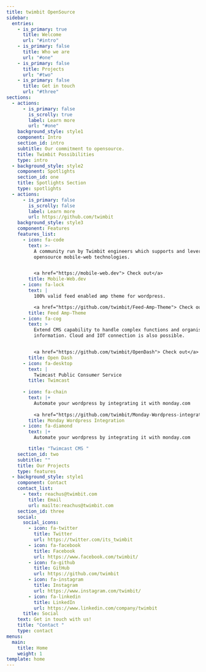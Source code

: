 ```yaml
---
title: twimbit OpenSource
sidebar:
  entries:
    - is_primary: true
      title: Welcome
      url: "#intro"
    - is_primary: false
      title: Who we are
      url: "#one"
    - is_primary: false
      title: Projects
      url: "#two"
    - is_primary: false
      title: Get in touch
      url: "#three"
sections:
  - actions:
      - is_primary: false
        is_scrolly: true
        label: Learn more
        url: "#one"
    background_style: style1
    component: Intro
    section_id: intro
    subtitle: Our commitment to opensource.
    title: Twimbit Possibilities
    type: intro
  - background_style: style2
    component: Spotlights
    section_id: one
    title: Spotlights Section
    type: spotlights
  - actions:
      - is_primary: false
        is_scrolly: false
        label: Learn more
        url: https://github.com/twimbit
    background_style: style3
    component: Features
    features_list:
      - icon: fa-code
        text: >-
          A community run by Twimbit engineers which supports and leverages
          opensource mobile-web technologies.


          <a href="https://mobile-web.dev"> Check out</a>
        title: Mobile-Web.dev
      - icon: fa-lock
        text: |
          100% valid feed enabled amp theme for wordpress.

          <a href="https://github.com/twimbit/Feed-Amp-Theme"> Check out</a>
        title: Feed Amp-Theme
      - icon: fa-cog
        text: >
          Extend CMS capability to handle complex functions and organise
          information. Cloud and IOT connection is also possible.


          <a href="https://github.com/twimbit/OpenDash"> Check out</a>
        title: Open Dash
      - icon: fa-desktop
        text: |
          Twimcast Public Consumer Service
        title: Twimcast
        
      - icon: fa-chain
        text: |+
          Automate your wordpress by integrating it with monday.com
           
          <a href="https://github.com/twimbit/Monday-Wordpress-integration"> Check out</a>
        title: Monday Wordpress Integration
      - icon: fa-diamond
        text: |+
          Automate your wordpress by integrating it with monday.com

        title: "Twimcast CMS "
    section_id: two
    subtitle: ""
    title: Our Projects
    type: features
  - background_style: style1
    component: Contact
    contact_list:
      - text: reachus@twimbit.com
        title: Email
        url: mailto:reachus@twimbit.com
    section_id: three
    social:
      social_icons:
        - icon: fa-twitter
          title: Twitter
          url: https://twitter.com/its_twimbit
        - icon: fa-facebook
          title: Facebook
          url: https://www.facebook.com/twimbit/
        - icon: fa-github
          title: GitHub
          url: https://github.com/twimbit
        - icon: fa-instagram
          title: Instagram
          url: https://www.instagram.com/twimbit/
        - icon: fa-linkedin
          title: LinkedIn
          url: https://www.linkedin.com/company/twimbit
      title: Social
    text: Get in touch with us!
    title: "Contact "
    type: contact
menus:
  main:
    title: Home
    weight: 1
template: home
---
```

